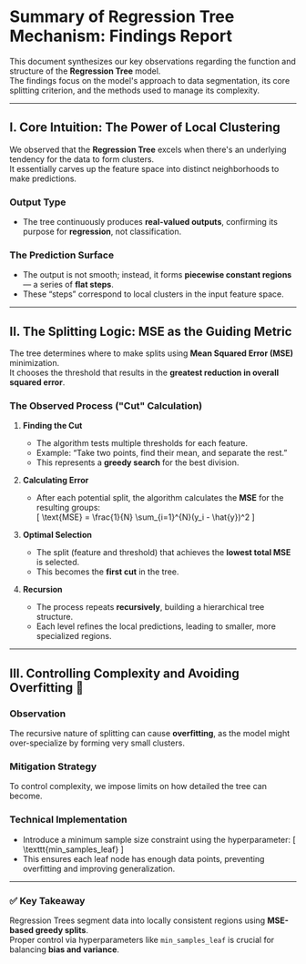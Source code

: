 # Summary of Regression Tree Mechanism: Findings Report

This document synthesizes our key observations regarding the function and structure of the **Regression Tree** model.  
The findings focus on the model's approach to data segmentation, its core splitting criterion, and the methods used to manage its complexity.

---

## I. Core Intuition: The Power of Local Clustering

We observed that the **Regression Tree** excels when there's an underlying tendency for the data to form clusters.  
It essentially carves up the feature space into distinct neighborhoods to make predictions.

### **Output Type**
- The tree continuously produces **real-valued outputs**, confirming its purpose for **regression**, not classification.

### **The Prediction Surface**
- The output is not smooth; instead, it forms **piecewise constant regions** — a series of **flat steps**.
- These “steps” correspond to local clusters in the input feature space.

---

## II. The Splitting Logic: MSE as the Guiding Metric

The tree determines where to make splits using **Mean Squared Error (MSE)** minimization.  
It chooses the threshold that results in the **greatest reduction in overall squared error**.

### **The Observed Process ("Cut" Calculation)**

1. **Finding the Cut**  
   - The algorithm tests multiple thresholds for each feature.  
   - Example: “Take two points, find their mean, and separate the rest.”  
   - This represents a **greedy search** for the best division.

2. **Calculating Error**  
   - After each potential split, the algorithm calculates the **MSE** for the resulting groups:  
     \[
     \text{MSE} = \frac{1}{N} \sum_{i=1}^{N}(y_i - \hat{y})^2
     \]

3. **Optimal Selection**  
   - The split (feature and threshold) that achieves the **lowest total MSE** is selected.  
   - This becomes the **first cut** in the tree.

4. **Recursion**  
   - The process repeats **recursively**, building a hierarchical tree structure.  
   - Each level refines the local predictions, leading to smaller, more specialized regions.

---

## III. Controlling Complexity and Avoiding Overfitting 🛑

### **Observation**
The recursive nature of splitting can cause **overfitting**, as the model might over-specialize by forming very small clusters.

### **Mitigation Strategy**
To control complexity, we impose limits on how detailed the tree can become.

### **Technical Implementation**
- Introduce a minimum sample size constraint using the hyperparameter:
  \[
  \texttt{min\_samples\_leaf}
  \]
- This ensures each leaf node has enough data points, preventing overfitting and improving generalization.

---

### ✅ **Key Takeaway**
Regression Trees segment data into locally consistent regions using **MSE-based greedy splits**.  
Proper control via hyperparameters like `min_samples_leaf` is crucial for balancing **bias and variance**.
